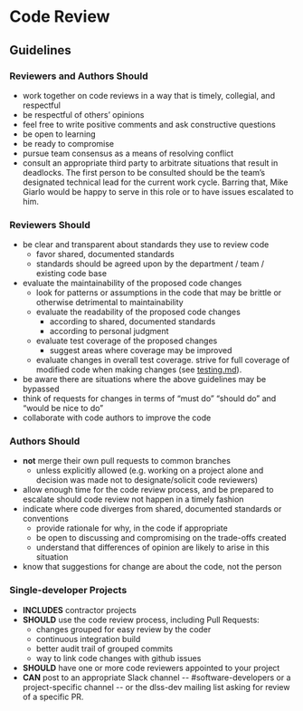 # Code Review

## Guidelines

### Reviewers and Authors Should

* work together on code reviews in a way that is timely, collegial, and respectful
* be respectful of others’ opinions
* feel free to write positive comments and ask constructive questions
* be open to learning
* be ready to compromise
* pursue team consensus as a means of resolving conflict
* consult an appropriate third party to arbitrate situations that result in deadlocks. The first person to be consulted should be the team’s designated technical lead for the current work cycle. Barring that, Mike Giarlo would be happy to serve in this role or to have issues escalated to him.

### Reviewers Should

* be clear and transparent about standards they use to review code
  * favor shared, documented standards
  * standards should be agreed upon by the department / team / existing code base
* evaluate the maintainability of the proposed code changes
  * look for patterns or assumptions in the code that may be brittle or otherwise detrimental to maintainability
  * evaluate the readability of the proposed code changes
    * according to shared, documented standards
    * according to personal judgment
  * evaluate test coverage of the proposed changes
    * suggest areas where coverage may be improved
  * evaluate changes in overall test coverage.  strive for full coverage of modified code when making changes (see [testing.md](../best-practices/testing.md)).
* be aware there are situations where the above guidelines may be bypassed
* think of requests for changes in terms of “must do” “should do” and “would be nice to do”
* collaborate with code authors to improve the code

### Authors Should

* **not** merge their own pull requests to common branches
  * unless explicitly allowed (e.g. working on a project alone and decision was made not to designate/solicit code reviewers)
* allow enough time for the code review process, and be prepared to escalate should code review not happen in a timely fashion
* indicate where code diverges from shared, documented standards or conventions
  * provide rationale for why, in the code if appropriate
  * be open to discussing and compromising on the trade-offs created
  * understand that differences of opinion are likely to arise in this situation
* know that suggestions for change are about the code, not the person

### Single-developer Projects

* **INCLUDES** contractor projects
* **SHOULD** use the code review process, including Pull Requests:
  * changes grouped for easy review by the coder
  * continuous integration build
  * better audit trail of grouped commits
  * way to link code changes with github issues
* **SHOULD** have one or more code reviewers appointed to your project
* **CAN** post to an appropriate Slack channel -- #software-developers or a project-specific channel -- or the dlss-dev mailing list asking for review of a specific PR.
